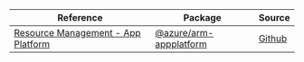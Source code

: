 | Reference | Package | Source |
|---|---|---|
|[Resource Management - App Platform](arm-appplatform-readme)|[@azure/arm-appplatform](https://www.npmjs.com/package/@azure/arm-appplatform)|[Github](https://github.com/Azure/azure-sdk-for-js/blob/main/sdk/appplatform/arm-appplatform)|
